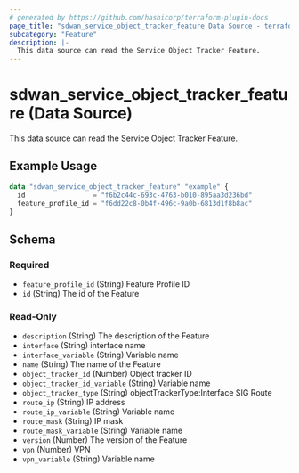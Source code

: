 ```yaml
---
# generated by https://github.com/hashicorp/terraform-plugin-docs
page_title: "sdwan_service_object_tracker_feature Data Source - terraform-provider-sdwan"
subcategory: "Feature"
description: |-
  This data source can read the Service Object Tracker Feature.
---
```


# sdwan_service_object_tracker_feature (Data Source)

This data source can read the Service Object Tracker Feature.

## Example Usage

```terraform
data "sdwan_service_object_tracker_feature" "example" {
  id                 = "f6b2c44c-693c-4763-b010-895aa3d236bd"
  feature_profile_id = "f6dd22c8-0b4f-496c-9a0b-6813d1f8b8ac"
}
```

<!-- schema generated by tfplugindocs -->
## Schema

### Required

- `feature_profile_id` (String) Feature Profile ID
- `id` (String) The id of the Feature

### Read-Only

- `description` (String) The description of the Feature
- `interface` (String) interface name
- `interface_variable` (String) Variable name
- `name` (String) The name of the Feature
- `object_tracker_id` (Number) Object tracker ID
- `object_tracker_id_variable` (String) Variable name
- `object_tracker_type` (String) objectTrackerType:Interface SIG Route
- `route_ip` (String) IP address
- `route_ip_variable` (String) Variable name
- `route_mask` (String) IP mask
- `route_mask_variable` (String) Variable name
- `version` (Number) The version of the Feature
- `vpn` (Number) VPN
- `vpn_variable` (String) Variable name
